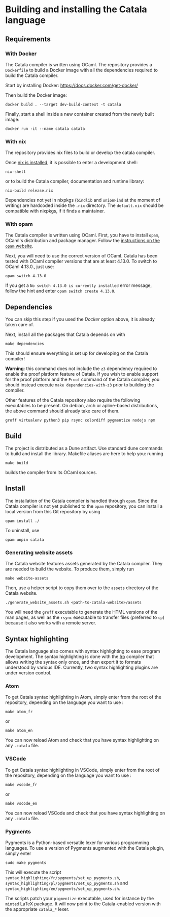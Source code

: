 # Building and installing the Catala language

## Requirements

### With Docker

The Catala compiler is written using OCaml. The repository provides a `Dockerfile`
to build a Docker image with all the dependencies required to build the Catala compiler.

Start by installing Docker: https://docs.docker.com/get-docker/

Then build the Docker image:

    docker build . --target dev-build-context -t catala

Finally, start a shell inside a new container created from the newly built image:

    docker run -it --name catala catala

### With nix

The repository provides nix files to build or develop the catala compiler.

Once [nix is installed](https://nixos.org/manual/nix/stable/#ch-installing-binary),
it is possible to enter a development shell:

    nix-shell

or to build the Catala compiler, documentation and runtime library:

    nix-build release.nix

Dependencies not yet in nixpkgs (`bindlib` and `unionFind` at the moment of writing)
are hardcoded inside the `.nix` directory. The `default.nix` should be compatible with
nixpkgs, if it finds a maintainer.

### With opam

The Catala compiler is written using OCaml. First, you have to install `opam`,
OCaml's distribution and package manager. Follow the [instructions on the `opam`
website](https://opam.ocaml.org/doc/Install.html).

Next, you will need to use the correct version of OCaml. Catala has been tested
with OCaml compiler versions that are at least 4.13.0. To switch to OCaml 4.13.0.,
just use:

    opam switch 4.13.0

If you get a `No switch 4.13.0 is currently installed` error message, follow
the hint and enter `opam switch create 4.13.0`.

## Dependencies

You can skip this step if you used the *Docker* option above, it is already taken
care of.

Next, install all the packages that Catala depends on with

    make dependencies

This should ensure everything is set up for developing on the Catala compiler!

**Warning**: this command does not include the `z3` dependency required to enable
the proof platform feature of Catala. If you wish to enable support for the
proof platform and the `Proof` command of the Catala compiler, you should
instead execute `make dependencies-with-z3` prior to building the compiler.

Other features of the Catala repository also require the following executables
to be present. On debian, arch or apline-based distributions, the above command
should already take care of them.

    groff virtualenv python3 pip rsync colordiff pygmentize nodejs npm

## Build

The project is distributed as a Dune artifact. Use standard dune commands to build
and install the library. Makefile aliases are here to help you: running

    make build

builds the compiler from its OCaml sources.

## Install

The installation of the Catala compiler is handled through `opam`. Since the
Catala compiler is not yet published to the `opam` repository, you can install
a local version from this Git repository by using

    opam install ./

To uninstall, use

    opam unpin catala

### Generating website assets

The Catala website features assets generated by the Catala compiler. They are
needed to build the website. To produce them, simply run

    make website-assets

Then, use a helper script to copy them over to the `assets` directory of the
Catala website.

    ./generate_website_assets.sh <path-to-catala-website>/assets

You will need the `groff` executable to generate the HTML versions of the man
pages, as well as the `rsync` executable to transfer files (preferred to `cp`)
because it also works with a remote server.

## Syntax highlighting

The Catala language also comes with syntax highlighting to
ease program development. The syntax highlighting is done
with the [Iro](https://eeyo.io/iro/) compiler that allows
writing the syntax only once, and then export it to formats
understood by various IDE. Currently, two syntax
highlighting plugins are under version control.

### Atom

To get Catala syntax highlighting in Atom, simply enter from
the root of the repository, depending on the language you want to use :

    make atom_fr

or

    make atom_en

You can now reload Atom and check that you have syntax highlighting on any `.catala` file.

### VSCode

To get Catala syntax highlighting in VSCode, simply enter from
the root of the repository, depending on the language you want to use :

    make vscode_fr

or

    make vscode_en

You can now reload VSCode and check that you have syntax highlighting on any `.catala` file.

### Pygments

Pygments is a Python-based versatile lexer for various
programming languages. To use a version of Pygments
augmented with the Catala plugin, simply enter

    sudo make pygments

This will execute the
script `syntax_highlighting/fr/pygments/set_up_pygments.sh`,
`syntax_highlighting/pl/pygments/set_up_pygments.sh` and
`syntax_highlighting/en/pygments/set_up_pygments.sh`.

The scripts patch your `pigmentize` executable, used for instance by the `minted` LaTeX package.
It will now point to the Catala-enabled version with the appropriate `catala_*` lexer.
